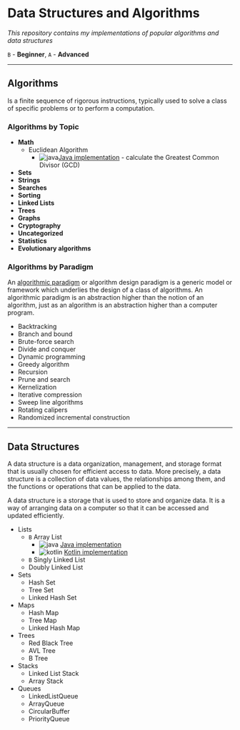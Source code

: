 # Data Structures and Algorithms

_This repository contains my implementations of popular algorithms and data structures_

`B` - **Beginner**, `A` - **Advanced**

---
## Algorithms
Is a finite sequence of rigorous instructions, typically used to solve a class of specific problems 
or to perform a computation.

### Algorithms by Topic

* **Math**
  * Euclidean Algorithm
    * ![java](https://img.shields.io/badge/java-FF0000)[Java implementation](src/main/java/com/hvdbs/savra/datastructureandalgorithms/java/Math) - calculate the Greatest Common Divisor (GCD)
* **Sets**
* **Strings**
* **Searches**
* **Sorting**
* **Linked Lists**
* **Trees**
* **Graphs**
* **Cryptography**
* **Uncategorized**
* **Statistics**
* **Evolutionary algorithms**

### Algorithms by Paradigm
An [algorithmic paradigm](https://en.wikipedia.org/wiki/Algorithmic_paradigm) or algorithm design paradigm is a generic model or framework which underlies 
the design of a class of algorithms. 
An algorithmic paradigm is an abstraction higher than the notion of an algorithm, 
just as an algorithm is an abstraction higher than a computer program.

* Backtracking
* Branch and bound
* Brute-force search
* Divide and conquer
* Dynamic programming
* Greedy algorithm
* Recursion
* Prune and search
* Kernelization
* Iterative compression
* Sweep line algorithms
* Rotating calipers
* Randomized incremental construction
---

## Data Structures
 
A data structure is a data organization, management, and storage format that is usually chosen for 
efficient access to data. More precisely, a data structure is a collection of data values, 
the relationships among them, and the functions or operations that can be applied to the data.

A data structure is a storage that is used to store and organize data. 
It is a way of arranging data on a computer so that it can be accessed and updated efficiently.

* Lists
  * `B` Array List
    * ![java](https://img.shields.io/badge/java-FF0000) [Java implementation](src/data-structures/linked-list) 
    * ![kotlin](https://img.shields.io/badge/kotlin-purple) [Kotlin implementation](src/data-structures/linked-list)
  * `B` Singly Linked List
  * Doubly Linked List
* Sets
  * Hash Set
  * Tree Set
  * Linked Hash Set
* Maps
  * Hash Map 
  * Tree Map 
  * Linked Hash Map
* Trees
  * Red Black Tree
  * AVL Tree
  * B Tree
* Stacks 
  * Linked List Stack 
  * Array Stack
* Queues
  * LinkedListQueue
  * ArrayQueue
  * CircularBuffer
  * PriorityQueue
